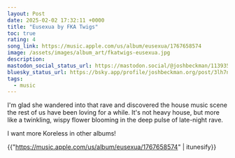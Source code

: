 ```yaml
---
layout: Post
date: 2025-02-02 17:32:11 +0000
title: "Eusexua by FKA Twigs"
toc: true
rating: 4
song_link: https://music.apple.com/us/album/eusexua/1767658574
image: /assets/images/album_art/fkatwigs-eusexua.jpg
description: 
mastodon_social_status_url: https://mastodon.social/@joshbeckman/113935700669910548
bluesky_status_url: https://bsky.app/profile/joshbeckman.org/post/3lh7nqdwkxk2e
tags:
  - music
---
```


I'm glad she wandered into that rave and discovered the house music scene the rest of us have been loving for a while. It's not heavy house, but more like a twinkling, wispy flower blooming in the deep pulse of late-night rave.

I want more Koreless in other albums!

{{"https://music.apple.com/us/album/eusexua/1767658574" | itunesify}}
